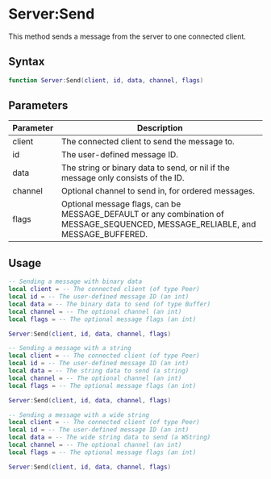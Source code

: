 # Server:Send

This method sends a message from the server to one connected client.

## Syntax

```lua
function Server:Send(client, id, data, channel, flags)
```

## Parameters

| Parameter | Description                                                                                                                                                                                                                                                               |
|-----------|---------------------------------------------------------------------------------------------------------------------------------------------------------------------------------------------------------------------------------------------------------------------------|
| client    | The connected client to send the message to.                                                                                                                                                                                                                               |
| id        | The user-defined message ID.                                                                                                                                                                                                                                              |
| data      | The string or binary data to send, or nil if the message only consists of the ID.                                                                                                                                                                                         |
| channel   | Optional channel to send in, for ordered messages.                                                                                                                                                                                                                        |
| flags     | Optional message flags, can be MESSAGE_DEFAULT or any combination of MESSAGE_SEQUENCED, MESSAGE_RELIABLE, and MESSAGE_BUFFERED.                                                                                                                                         |

## Usage

```lua
-- Sending a message with binary data
local client = -- The connected client (of type Peer)
local id = -- The user-defined message ID (an int)
local data = -- The binary data to send (of type Buffer)
local channel = -- The optional channel (an int)
local flags = -- The optional message flags (an int)

Server:Send(client, id, data, channel, flags)

-- Sending a message with a string
local client = -- The connected client (of type Peer)
local id = -- The user-defined message ID (an int)
local data = -- The string data to send (a string)
local channel = -- The optional channel (an int)
local flags = -- The optional message flags (an int)

Server:Send(client, id, data, channel, flags)

-- Sending a message with a wide string
local client = -- The connected client (of type Peer)
local id = -- The user-defined message ID (an int)
local data = -- The wide string data to send (a WString)
local channel = -- The optional channel (an int)
local flags = -- The optional message flags (an int)

Server:Send(client, id, data, channel, flags)
```